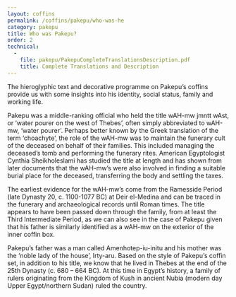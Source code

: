 ```yaml
---
layout: coffins
permalink: /coffins/pakepu/who-was-he
category: pakepu
title: Who was Pakepu?
order: 2
technical:
  -
    file: pakepu/PakepuCompleteTranslationsDescription.pdf
    title: Complete Translations and Description
---
```



The hieroglyphic text and decorative programme on Pakepu’s coffins provide us with some insights into his identity, social status, family and working life.

Pakepu was a middle-ranking official who held the title wAH-mw jmntt wAst, or ‘water pourer on the west of Thebes’, often simply abbreviated to wAH-mw, ‘water pourer’. Perhaps better known by the Greek translation of the term ‘choachyte’, the role of the wAH-mw was to maintain the funerary cult of the deceased on behalf of their families. This included managing the deceased’s tomb and performing the funerary rites. American Egyptologist Cynthia Sheikholeslami has studied the title at length and has shown from later documents that the wAH-mw’s were also involved in finding a suitable burial place for the deceased, transferring the body and settling the taxes.

The earliest evidence for the wAH-mw’s come from the Ramesside Period (late Dynasty 20, c. 1100-1077 BC) at Deir el-Medina and can be traced in the funerary and archaeological records until Roman times. The title appears to have been passed down through the family, from at least the Third Intermediate Period, as we can also see in the case of Pakepu given that his father is similarly identified as a wAH-mw on the exterior of the inner coffin box.

Pakepu’s father was a man called Amenhotep-iu-initu and his mother was the ‘noble lady of the house’, Irty-aru. Based on the style of Pakepu’s coffin set, in addition to his title, we know that he lived in Thebes at the end of the 25th Dynasty (c. 680 – 664 BC). At this time in Egypt’s history, a family of rulers originating from the Kingdom of Kush in ancient Nubia (modern day Upper Egypt/northern Sudan) ruled the country.
